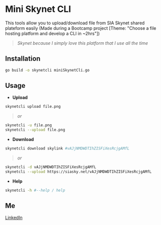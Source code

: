 # Mini Skynet CLI

This tools allow you to upload/download file from SIA Skynet shared plateform easily
(Made during a Bootcamp project [Theme: "Choose a file hosting platform and develop a CLI in ~2hrs"])
> *Skynet because I simply love this platform that I use all the time*
## Installation

```bash
go build -o skynetcli miniSkynetCli.go
```
## Usage

- **Upload**
```bash
skynetcli upload file.png
```
>*or*
``` bash
skynetcli -u file.png
skynetcli --upload file.png
```
- **Download**
```bash
skynetcli download skylink #vAJjNMDWDTIhZISFiXesRcjgAMfL
```
> *or*
``` bash
skynetcli -d vAJjNMDWDTIhZISFiXesRcjgAMfL
skynetcli --upload https://siasky.net/vAJjNMDWDTIhZISFiXesRcjgAMfL
```
- **Help**
```bash
skynetcli -h #--help / help
```
## Me
[LinkedIn](https://fr.linkedin.com/in/kenji-duriez-9b93bb141)

